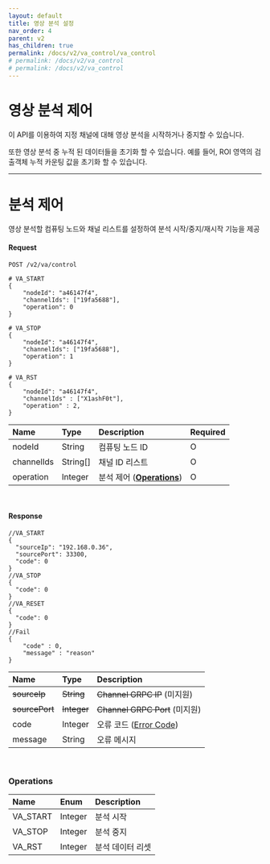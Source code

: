 ```yaml
---
layout: default
title: 영상 분석 설정
nav_order: 4
parent: v2
has_children: true
permalink: /docs/v2/va_control/va_control
# permalink: /docs/v2/va_control
# permalink: /docs/v2/va_control
---
```


# 영상 분석 제어

이 API를 이용하여 지정 채널에 대해 영상 분석을 시작하거나 중지할 수 있습니다.

또한 영상 분석 중 누적 된 데이터들을 초기화 할 수 있습니다. 예를 들어, ROI 영역의 검출객체 누적 카운팅 값을 초기화 할 수 있습니다.

------------------------


<!-- 이 API를 이용하여 지정 채널에 대해 비디오 분석을 시작하거나 중지할 수 있습니다.
또한, ROI 영역의 검출객체 카운팅 상태들을 초기화할 수 있습니다. -->
# 분석 제어

영상 분석할 컴퓨팅 노드와 채널 리스트를 설정하여 분석 시작/중지/재시작 기능을 제공

#### Request

```
POST /v2/va/control

# VA_START
{
    "nodeId": "a46147f4",
    "channelIds": ["19fa5688"],
    "operation": 0
}

# VA_STOP
{
    "nodeId": "a46147f4",
    "channelIds": ["19fa5688"],
    "operation": 1
}

# VA_RST
{
    "nodeId": "a46147f4",
    "channelIds" : ["X1ashF0t"],
    "operation" : 2,
}
```

| Name | Type | Description | Required |
| :---- | :---- |:---- |:---- |
| nodeId | String | 컴퓨팅 노드 ID | O |
| channelIds | String[] | 채널 ID 리스트 | O |
| operation | Integer | 분석 제어 (**[Operations](#operations)**) | O |

<br>

#### Response
```
//VA_START
{
  "sourceIp": "192.168.0.36",
  "sourcePort": 33300,
  "code": 0
}
//VA_STOP
{
  "code": 0
}
//VA_RESET
{
  "code": 0
}
//Fail
{
    "code" : 0,
    "message" : "reason"
}

```

| Name | Type | Description |
| :---- | :---- |:---- |
| ~~sourceIp~~ | ~~String~~ | ~~Channel GRPC IP~~ (미지원) |
| ~~sourcePort~~ | ~~Integer~~ | ~~Channel GRPC Port~~ (미지원) |
| code | Integer | 오류 코드 ([Error Code](models.md#error-code)) |
| message | String | 오류 메시지 |

<br>

### Operations

| Name | Enum | Description |
| :---- | :---- |:---- |
| VA_START | Integer | 분석 시작 |
| VA_STOP | Integer | 분석 중지 |
| VA_RST | Integer | 분석 데이터 리셋 |
